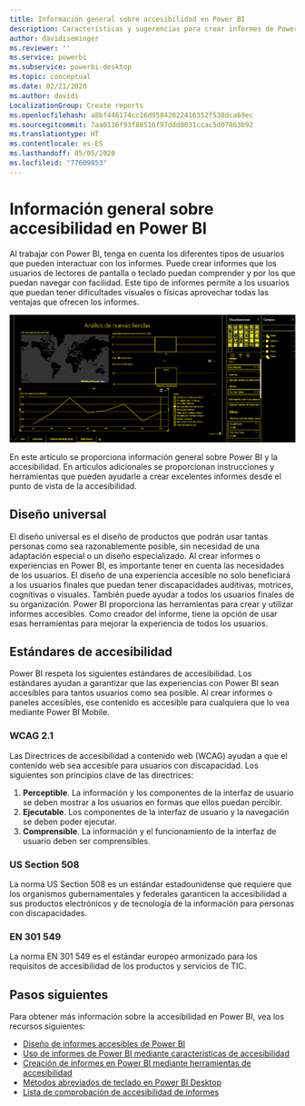 ```yaml
---
title: Información general sobre accesibilidad en Power BI
description: Características y sugerencias para crear informes de Power BI Desktop accesibles, incluidas las Directrices de accesibilidad a contenido web (WCAG)
author: davidiseminger
ms.reviewer: ''
ms.service: powerbi
ms.subservice: powerbi-desktop
ms.topic: conceptual
ms.date: 02/21/2020
ms.author: davidi
LocalizationGroup: Create reports
ms.openlocfilehash: a8bf446174cc16d95842022416352f538dca69ec
ms.sourcegitcommit: 7aa0136f93f88516f97ddd8031ccac5d07863b92
ms.translationtype: HT
ms.contentlocale: es-ES
ms.lasthandoff: 05/05/2020
ms.locfileid: "77609853"
---
```

# <a name="overview-of-accessibility-in-power-bi"></a>Información general sobre accesibilidad en Power BI

Al trabajar con Power BI, tenga en cuenta los diferentes tipos de usuarios que pueden interactuar con los informes. Puede crear informes que los usuarios de lectores de pantalla o teclado puedan comprender y por los que puedan navegar con facilidad. Este tipo de informes permite a los usuarios que puedan tener dificultades visuales o físicas aprovechar todas las ventajas que ofrecen los informes.

![Configuración de Windows de contraste alto](media/desktop-accessibility/accessibility-05b.png)

En este artículo se proporciona información general sobre Power BI y la accesibilidad. En artículos adicionales se proporcionan instrucciones y herramientas que pueden ayudarle a crear excelentes informes desde el punto de vista de la accesibilidad.

## <a name="universal-design"></a>Diseño universal

El diseño universal es el diseño de productos que podrán usar tantas personas como sea razonablemente posible, sin necesidad de una adaptación especial o un diseño especializado. Al crear informes o experiencias en Power BI, es importante tener en cuenta las necesidades de los usuarios. El diseño de una experiencia accesible no solo beneficiará a los usuarios finales que puedan tener discapacidades auditivas, motrices, cognitivas o visuales. También puede ayudar a todos los usuarios finales de su organización. Power BI proporciona las herramientas para crear y utilizar informes accesibles. Como creador del informe, tiene la opción de usar esas herramientas para mejorar la experiencia de todos los usuarios.

## <a name="accessibility-standards"></a>Estándares de accesibilidad

Power BI respeta los siguientes estándares de accesibilidad. Los estándares ayudan a garantizar que las experiencias con Power BI sean accesibles para tantos usuarios como sea posible. Al crear informes o paneles accesibles, ese contenido es accesible para cualquiera que lo vea mediante Power BI Mobile.

### <a name="wcag-21"></a>WCAG 2.1

Las Directrices de accesibilidad a contenido web (WCAG) ayudan a que el contenido web sea accesible para usuarios con discapacidad. Los siguientes son principios clave de las directrices:

1. **Perceptible**. La información y los componentes de la interfaz de usuario se deben mostrar a los usuarios en formas que ellos puedan percibir.
2. **Ejecutable**. Los componentes de la interfaz de usuario y la navegación se deben poder ejecutar.
3. **Comprensible**. La información y el funcionamiento de la interfaz de usuario deben ser comprensibles.

### <a name="us-section-508"></a>US Section 508

La norma US Section 508 es un estándar estadounidense que requiere que los organismos gubernamentales y federales garanticen la accesibilidad a sus productos electrónicos y de tecnología de la información para personas con discapacidades.

### <a name="en-301-549"></a>EN 301 549

La norma EN 301 549 es el estándar europeo armonizado para los requisitos de accesibilidad de los productos y servicios de TIC.  

## <a name="next-steps"></a>Pasos siguientes

Para obtener más información sobre la accesibilidad en Power BI, vea los recursos siguientes:

* [Diseño de informes accesibles de Power BI](desktop-accessibility-creating-reports.md)
* [Uso de informes de Power BI mediante características de accesibilidad](desktop-accessibility-consuming-tools.md)
* [Creación de informes en Power BI mediante herramientas de accesibilidad](desktop-accessibility-creating-tools.md)
* [Métodos abreviados de teclado en Power BI Desktop](desktop-accessibility-keyboard-shortcuts.md)
* [Lista de comprobación de accesibilidad de informes](desktop-accessibility-creating-reports.md#report-accessibility-checklist)


